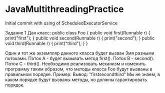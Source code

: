 # JavaMultithreadingPractice
Initial commit with using of ScheduledExecutorService

Задание 1
Дан класс:
public class Foo {
  public void first(Runnable r) { print("first"); }
  public void second(Runnable r) { print("second"); }
  public void third(Runnable r) { print("third"); }
}

Один и тот же экземпляр данного класса будет вызван 3мя разными потоками. Поток А - будет вызывать метод first(). Поток B - second(). Поток С - third(). 
Необходимо реализовать механизм и изменить программу таким образом, что методы класса Foo будут вызваны в правильном порядке.
Пример:
Вывод: "firstsecondthird"
Мы не знаем, в каком порядке будут вызваны методы, но должны гарантировать порядок.
